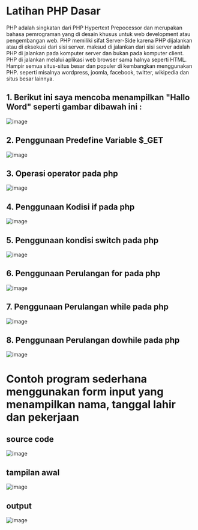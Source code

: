 
# Latihan PHP Dasar

PHP adalah singkatan dari PHP Hypertext Prepocessor dan merupakan bahasa pemrograman
yang di desain khusus untuk web development atau pengembangan web. PHP memiliki sifat
Server-Side karena PHP dijalankan atau di eksekusi dari sisi server. maksud di jalankan dari sisi
server adalah PHP di jalankan pada komputer server dan bukan pada komputer client. PHP di
jalankan melalui aplikasi web browser sama halnya seperti HTML. Hampir semua situs-situs
besar dan populer di kembangkan menggunakan PHP. seperti misalnya wordpress, joomla,
facebook, twitter, wikipedia dan situs besar lainnya.

## 1. Berikut ini saya mencoba menampilkan "Hallo Word" seperti gambar dibawah ini :
![image](https://github.com/Kholidwahyudi15/lab2-php-dasar/blob/main/img/1.png?raw=true)

## 2. Penggunaan Predefine Variable $_GET
![image](https://github.com/Kholidwahyudi15/lab2-php-dasar/blob/main/img/2.png?raw=true)
## 3. Operasi operator pada php
![image](https://github.com/Kholidwahyudi15/lab2-php-dasar/blob/main/img/3.png?raw=true)
## 4. Penggunaan Kodisi if pada php
![image](https://github.com/Kholidwahyudi15/lab2-php-dasar/blob/main/img/4.png?raw=true)
## 5. Penggunaan kondisi switch pada php
![image](https://github.com/Kholidwahyudi15/lab2-php-dasar/blob/main/img/5.png?raw=true)
## 6. Penggunaan Perulangan for pada php
![image](https://github.com/Kholidwahyudi15/lab2-php-dasar/blob/main/img/6.png?raw=true)
## 7. Penggunaan Perulangan while pada php
![image](https://github.com/Kholidwahyudi15/lab2-php-dasar/blob/main/img/7.png?raw=true)
## 8. Penggunaan Perulangan dowhile pada php
![image](https://github.com/Kholidwahyudi15/lab2-php-dasar/blob/main/img/8.png?raw=true)
# Contoh program sederhana menggunakan form input yang menampilkan nama, tanggal lahir dan pekerjaan
## source code
![image](https://github.com/Kholidwahyudi15/lab2-php-dasar/blob/main/img/program1.png?raw=true)
## tampilan awal
![image](https://github.com/Kholidwahyudi15/lab2-php-dasar/blob/main/img/tmp1.png?raw=true)
## output
![image](https://github.com/Kholidwahyudi15/lab2-php-dasar/blob/main/img/output.png?raw=true)
